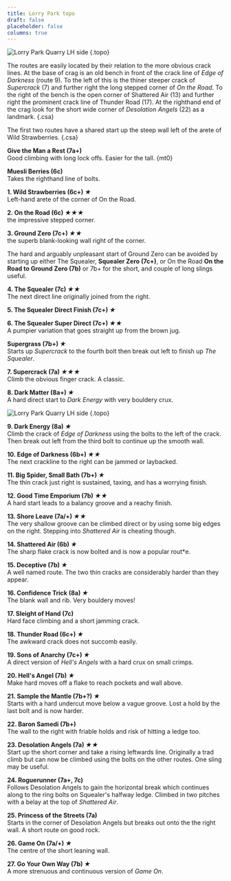 ```yaml
---
title: Lorry Park topo
draft: false
placeholder: false
columns: true
---
```



![Lorry Park Quarry LH side](/img/peak/matlock/lorry-park-topo-crop.jpg)
{.topo}

The routes are easily located by their relation to the more obvious crack lines. At the base of crag is an old bench in front of the crack line of _Edge of Darkness_ (route 9). To the left of this is the thiner steeper crack of _Supercrack_ (7) and further right the long stepped corner of _On the Road_. To the right of the bench is the open corner of Shattered Air (13) and further right the prominent crack line of Thunder Road (17). At the righthand end of the crag look for the short wide corner of _Desolation Angels_ (22) as a landmark.
{.csa}

The first two routes have a shared start up the steep wall left of the arete of Wild Strawberries.
{.csa}

**Give the Man a Rest (7a+)**  
Good climbing with long lock offs. Easier for the tall.
{mt0}

**Muesli Berries (6c)**  
Takes the righthand line of bolts.

**1. Wild Strawberries (6c+) *★***  
Left-hand arete of the corner of On the Road.

**2. On the Road (6c) *★★★***  
the impressive stepped corner.

**3. Ground Zero (7c+) *★★***  
the superb blank-looking wall right of the corner.

The hard and arguably unpleasant start of Ground Zero can be avoided by starting up either The Squealer, **Squealer Zero (7c+)**, or On the Road **On the Road to Ground Zero (7b)**  or 7b+ for the short, and couple of long slings useful.

**4. The Squealer (7c) *★★***  
The next direct line originally joined from the right.

**5. The Squealer Direct Finish (7c+) *★***

**6. The Squealer Super Direct (7c+) *★★***  
A pumpier variation that goes straight up from the brown jug.

**Supergrass (7b+) *★***  
Starts up *Supercrack* to the fourth bolt then break out left to finish up *The Squealer*.

**7. Supercrack (7a) *★★★***  
Climb the obvious finger crack. A classic.

**8. Dark Matter (8a+) *★***  
A hard direct start to *Dark Energy* with very bouldery crux.

![Lorry Park Quarry LH side](/img/peak/matlock/lorry-park-topo-bench.jpg)
{.topo}

**9. Dark Energy (8a) *★***  
Climb the crack of *Edge of Darkness* using the bolts to the left of the crack. Then break out left from the third bolt to continue up the smooth wall.

**10. Edge of Darkness (6b+) *★★***  
The next crackline to the right can be jammed or laybacked.

**11. Big Spider, Small Bath (7b+) *★***  
The thin crack just right is sustained, taxing, and has a worrying finish.

**12. Good Time Emporium (7b) *★★***  
A hard start leads to a balancy groove and a reachy finish.

**13. Shore Leave (7a/+) *★★***  
The very shallow groove can be climbed direct or by using some big edges on the right. Stepping into *Shattered Air* is cheating though.

**14. Shattered Air (6b) *★***  
The sharp flake crack is now bolted and is now a popular rout*e.

**15. Deceptive (7b) *★***  
A well named route. The two thin cracks are considerably harder than they appear.

**16. Confidence Trick (8a) *★***  
The blank wall and rib. Very bouldery moves!

**17. Sleight of Hand (7c)**  
Hard face climbing and a short jamming crack.

**18. Thunder Road (6c+) *★***  
The awkward crack does not succomb easily.

**19. Sons of Anarchy (7c+) *★***  
A direct version of *Hell's Angels* with a hard crux on small crimps.

**20. Hell's Angel (7b) *★***  
Make hard moves off a flake to reach pockets and wall above.

**21. Sample the Mantle (7b+?) *★***  
Starts with a hard undercut move below a vague groove. Lost a hold by the last bolt and is now harder.

**22. Baron Samedi (7b+)**  
The wall to the right with friable holds and risk of hitting a ledge too.

**23. Desolation Angels (7a) *★★***  
Start up the short corner and take a rising leftwards line. Originally a trad climb but can now be climbed using the bolts on the other routes. One sling may be useful.

**24. Roguerunner (7a+, 7c)**  
Follows Desolation Angels to gain the horizontal break which continues along to the ring bolts on Squealer's halfway ledge. Climbed in two pitches with a belay at the top of *Shattered Air*.

**25. Princess of the Streets (7a)**  
Starts in the corner of Desolation Angels but breaks out onto the the right wall. A short route on good rock.

**26. Game On (7a/+) *★***  
The centre of the short leaning wall.

**27. Go Your Own Way (7b) *★***  
A more strenuous and continuous version of *Game On*.